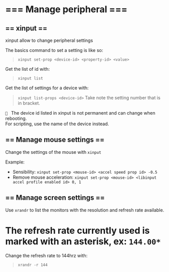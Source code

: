 # === Manage peripheral ===

## == xinput ==

xinput allow to change peripheral settings

The basics command to set a setting is like so:
> `xinput set-prop <device-id> <property-id> <value>`

Get the list of id with:
> `xinput list`

Get the list of settings for a device with:
>`xinput list-props <device-id>`
>Take note the setting number that is in bracket.

` ` The device id listed in xinput is not permanent and can change when rebooting.  
For scripting, use the name of the device instead.


## == Manage mouse settings ==

Change the settings of the mouse with `xinput`

Example: 

- Sensibility: `xinput set-prop <mouse-id> <accel speed prop id> -0.5`
- Remove mouse acceleration: `xinput set-prop <mouse-id> <libinput accel profile enabled id> 0, 1` 


## == Manage screen settings ==

Use `xrandr` to list the monitors with the resolution and refresh rate available.  
# The refresh rate currently used is marked with an asterisk, ex: `144.00*`

Change the refresh rate to 144hrz with:
> `xrandr -r 144`
